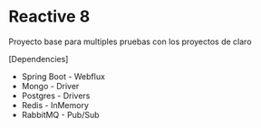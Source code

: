 # Reactive 8

Proyecto base para multiples pruebas con los proyectos de claro

[Dependencies]
* Spring Boot - Webflux
* Mongo - Driver
* Postgres - Drivers
* Redis - InMemory
* RabbitMQ - Pub/Sub
